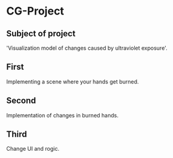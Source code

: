 # CG-Project

## Subject of project
 
  'Visualization model of changes caused by ultraviolet exposure'.

## First

  Implementing a scene where your hands get burned.
  
  
## Second

  Implementation of changes in burned hands.

## Third
 
  Change UI and rogic.
